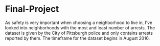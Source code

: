 # Final-Project
As safety is very important when choosing a neighborhood to live in, I've looked into neighborhoods with the most and least number of arrests.
The dataset is given by the City of Pittsburgh police and only contains arrests reported by them. The timeframe for the dataset begins in August 2016.
